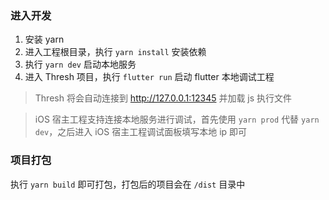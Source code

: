 ### 进入开发

1. 安装 yarn
3. 进入工程根目录，执行 `yarn install` 安装依赖
4. 执行 `yarn dev` 启动本地服务
5. 进入 Thresh 项目，执行 `flutter run` 启动 flutter 本地调试工程
> Thresh 将会自动连接到 http://127.0.0.1:12345 并加载 js 执行文件

> iOS 宿主工程支持连接本地服务进行调试，首先使用 `yarn prod` 代替 `yarn dev`，之后进入 iOS 宿主工程调试面板填写本地 ip 即可

### 项目打包

执行 `yarn build` 即可打包，打包后的项目会在 `/dist` 目录中

